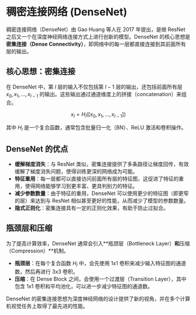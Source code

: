 # 稠密连接网络 (DenseNet)

稠密连接网络（DenseNet）由 Gao Huang 等人在 2017 年提出，是继 ResNet 之后又一个在深度神经网络连接方式上进行创新的模型。DenseNet 的核心思想是**密集连接（Dense Connectivity）**，即网络中的每一层都直接连接到其前面所有层的输出。

## 核心思想：密集连接

在 DenseNet 中，第 $l$ 层的输入不仅包括第 $l-1$ 层的输出，还包括前面所有层 $x_0, x_1, ..., x_{l-1}$ 的输出。这些输出通过通道维度上的拼接（concatenation）来组合。

$$ x_l = H_l([x_0, x_1, ..., x_{l-1}]) $$

其中 $H_l$ 是一个复合函数，通常包含批量归一化（BN）、ReLU 激活和卷积操作。

## DenseNet 的优点

- **缓解梯度消失**：与 ResNet 类似，密集连接提供了多条路径让梯度回传，有效缓解了梯度消失问题，使得训练更深的网络成为可能。
- **特征重用**：每一层都可以直接访问前面所有层的特征图，这促进了特征的重用，使得网络能够学习到更丰富、更具判别力的特征。
- **减少参数数量**：由于特征的重用，DenseNet 可以使用更少的特征图（即更窄的层）来达到与 ResNet 相似甚至更好的性能，从而减少了模型的参数数量。
- **隐式正则化**：密集连接具有一定的正则化效果，有助于防止过拟合。

## 瓶颈层和压缩

为了提高计算效率，DenseNet 通常会引入**瓶颈层（Bottleneck Layer）**和**压缩（Compression）**机制。
- **瓶颈层**：在每个复合函数 $H_l$ 中，会先使用 1x1 卷积来减少输入特征图的通道数，然后再进行 3x3 卷积。
- **压缩**：在 Dense Block 之间，会使用一个过渡层（Transition Layer），其中包含 1x1 卷积和平均池化，可以进一步减少特征图的通道数。

DenseNet 的密集连接思想为深度神经网络的设计提供了新的视角，并在多个计算机视觉任务上取得了最先进的性能。
